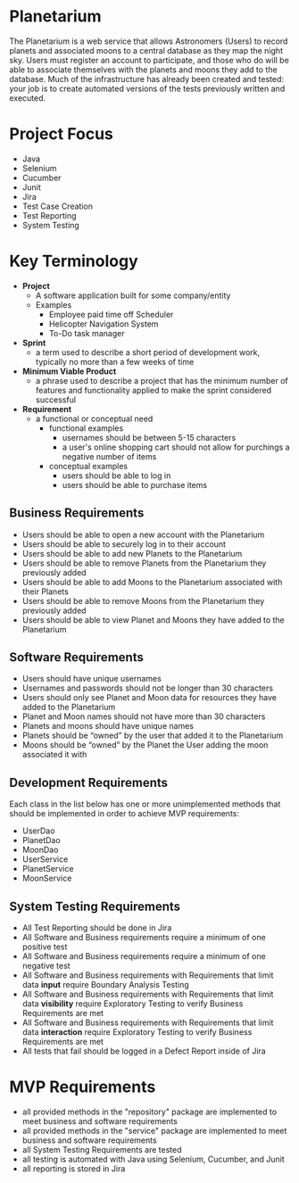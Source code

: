 # Planetarium

The Planetarium is a web service that allows Astronomers (Users) to record planets and associated moons to a central database as they map the night sky. Users must register an account to participate, and those who do will be able to associate themselves with the planets and moons they add to the database. Much of the infrastructure has already been created and tested: your job is to create automated versions of the tests previously written and executed.

# Project Focus
- Java
- Selenium
- Cucumber
- Junit
- Jira
- Test Case Creation
- Test Reporting
- System Testing

# Key Terminology
- **Project**
  - A software application built for some company/entity
  - Examples
    - Employee paid time off Scheduler
    - Helicopter Navigation System
    - To-Do task manager
- **Sprint**
    - a term used to describe a short period of development work, typically no more than a few weeks of time
- **Minimum Viable Product**
    - a phrase used to describe a project that has the minimum number of features and functionality applied to make the sprint considered successful
- **Requirement**
    - a functional or conceptual need
        - functional examples
            - usernames should be between 5-15 characters
            - a user's online shopping cart should not allow for purchings a negative number of items
        - conceptual examples
            - users should be able to log in
            - users should be able to purchase items

## Business Requirements
- Users should be able to open a new account with the Planetarium
- Users should be able to securely log in to their account
- Users should be able to add new Planets to the Planetarium
- Users should be able to remove Planets from the Planetarium they previously added
- Users should be able to add Moons to the Planetarium associated with their Planets
- Users should be able to remove Moons from the Planetarium they previously added
- Users should be able to view Planet and Moons they have added to the Planetarium

## Software Requirements  
- Users should have unique usernames
- Usernames and passwords should not be longer than 30 characters
- Users should only see Planet and Moon data for resources they have added to the Planetarium
- Planet and Moon names should not have more than 30 characters
- Planets and moons should have unique names
- Planets should be “owned” by the user that added it to the Planetarium
- Moons should be “owned” by the Planet the User adding the moon associated it with

## Development Requirements
Each class in the list below has one or more unimplemented methods that should be implemented in order to achieve MVP requirements:
- UserDao
- PlanetDao
- MoonDao
- UserService
- PlanetService
- MoonService

## System Testing Requirements
- All Test Reporting should be done in Jira
- All Software and Business requirements require a minimum of one positive test
- All Software and Business requirements require a minimum of one negative test
- All Software and Business requirements with Requirements that limit data **input** require Boundary Analysis Testing
- All Software and Business requirements with Requirements that limit data **visibility** require Exploratory Testing to verify Business Requirements are met
- All Software and Business requirements with Requirements that limit data **interaction** require Exploratory Testing to verify Business Requirements are met
- All tests that fail should be logged in a Defect Report inside of Jira

# MVP Requirements
- all provided methods in the "repository" package are implemented to meet business and software requirements
- all provided methods in the "service" package are implemented to meet business and software requirements
- all System Testing Requirements are tested
- all testing is automated with Java using Selenium, Cucumber, and Junit
- all reporting is stored in Jira
